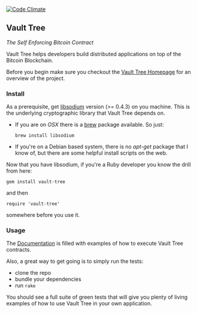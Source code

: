 [![Code Climate](https://codeclimate.com/github/VaultTree/vault-tree.png)](https://codeclimate.com/github/VaultTree/vault-tree)

## Vault Tree

_The Self Enforcing Bitcoin Contract_

Vault Tree helps developers build distributed applications on top of the Bitcoin Blockchain.

Before you begin make sure you checkout the [Vault Tree Homepage] for an overview of the project.

[Vault Tree Homepage]: http://vault-tree.org

### Install

As a prerequisite, get [libsodium] version (>= 0.4.3) on you machine. This is the underlying cryptographic library that Vault Tree depends on.

[libsodium]: https://github.com/jedisct1/libsodium

* If you are on _OSX_ there is a [brew] package available. So just:

  ```
  brew install libsodium
  ```

[brew]: http://brew.sh/

* If you're on a Debian based system, there is no _apt-get_ package that I know of, but there
  are some helpful install scripts on the web.

Now that you have libsodium, if you're a Ruby developer you know the drill from here:

```
gem install vault-tree
```

and then

```
require 'vault-tree'
```

somewhere before you use it.

### Usage

The [Documentation] is filled with examples of how to execute Vault Tree contracts.

Also, a great way to get going is to simply run the tests:

* clone the repo
* bundle your dependencies
* run `rake`

You should see a full suite of green tests that will give you plenty of living
examples of how to use Vault Tree in your own application.

[Documentation]: https://www.relishapp.com/vault-tree/vault-tree/docs
